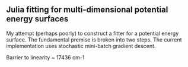 ## Julia fitting for multi-dimensional potential energy surfaces
My attempt (perhaps poorly) to construct a fitter for a potential energy surface. The fundamental premise is broken into two steps. The current implementation uses stochastic mini-batch gradient descent.

Barrier to linearity ~ 17436 cm-1
